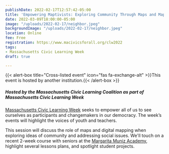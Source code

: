 ```yaml
---
publishDate: 2022-02-17T12:57:42-05:00
title: 'Empowering Maptivists: Exploring Community Through Maps and Mapping '
date: 2022-03-09T18:00:00-05:00
image: "/uploads/2022-02-17/neighbor.jpeg"
backgroundImage: "/uploads/2022-02-17/neighbor.jpeg"
location: Online
fee: Free
registration: https://www.macivicsforall.org/clw2022
tags:
- Massachusetts Civic Learning Week
draft: true

---
```

{{< alert-box title="Cross-listed event" icon="fas fa-exchange-alt" >}}This event is hosted by another institution.{{< /alert-box >}}

##### Hosted by the Massachusetts Civic Learning Coalition as part of Massachusetts Civic Learning Week

[Massachusetts Civic Learning Week](https://www.macivicsforall.org/clw2022) seeks to empower all of us to see ourselves as participants and changemakers in our democracy. The week’s events will highlight the voices of youth and teachers.

This session will discuss the role of maps and digital mapping when exploring ideas of community and addressing social issues. We'll touch on a recent 2-week course with seniors at the [Margarita Muniz Academy](https://munizacademy.org/), highlight several lessons plans, and spotlight student projects.